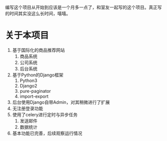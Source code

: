 编写这个项目从开始到应该是一个月多一点了，和室友一起写的这个项目。真正写的时间其实没这么长时间，嘻嘻。
# 关于本项目
1. 基于国际化的商品推荐网站
    1. 商品系统
    2. 公司系统
    3. 后台系统
2. 基于Python的Django框架
    1. Python3
    2. Django2
    3. pure-paginator
    4. import-export
3. 后台使用Django自带Admin，对其稍微进行了扩展
4. 无注册登录功能
5. 使用了celery进行定时与异步任务
    1. 发送邮件
    2. 数据统计
6. 基本功能已完善，后续观察运行情况  
